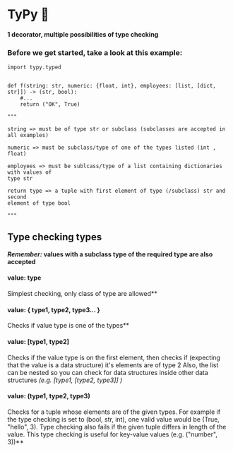 # TyPy :space_invader:
#### 1 decorator, multiple possibilities of type checking  
### Before we get started, take a look at this example:

    import typy.typed
    
    
    def f(string: str, numeric: {float, int}, employees: [list, [dict, str]]) -> (str, bool):
        #...
        return ("OK", True)
        
    """
    
    string => must be of type str or subclass (subclasses are accepted in all examples)
    
    numeric => must be subclass/type of one of the types listed (int , float)
    
    employees => must be sublcass/type of a list containing dictionaries with values of
    type str
    
    return type => a tuple with first element of type (/subclass) str and second
    element of type bool
    
    """
    
## Type checking types

**_Remember:_ values with a subclass type of the required type are also accepted**

#### value: type 
Simplest checking, only class of type are allowed**

#### value: { type1, type2, type3... }
Checks if value type is one of the types**  
  
#### value: [type1, type2] 
Checks if the value type is on the first element, then checks if 
(expecting that the value is a data structure) it's elements are of type 2
Also, the list can be nested so you can check for data structures inside other data structures
*(e.g. [type1, [type2, type3]] )*

#### value: (type1, type2, type3) 
Checks for a tuple whose elements are of the given types. For example
if the type checking is set to (bool, str, int), one valid value would be (True, "hello", 3).
Type checking also fails if the given tuple differs in length of the value. This type checking
is useful for key-value values (e.g. ("number", 3))**
  




    
        
    
